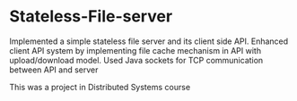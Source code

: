 # Stateless-File-server
Implemented a simple stateless file server and its client side API. 
Enhanced client API system by implementing file cache mechanism in API with upload/download model.
Used Java sockets for TCP communication between API and server

This was a project in Distributed Systems course
